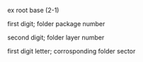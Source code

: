 ex root base (2-1)

first digit; folder package number

second digit; folder layer number 

first digit letter; corrosponding folder sector
